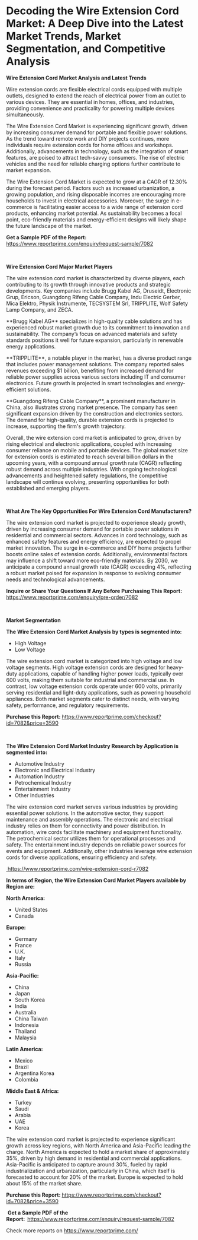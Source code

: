 <p><h1>Decoding the Wire Extension Cord Market: A Deep Dive into the Latest Market Trends, Market Segmentation, and Competitive Analysis</h1></p><p><strong>Wire Extension Cord Market Analysis and Latest Trends</strong></p>
<p><p>Wire extension cords are flexible electrical cords equipped with multiple outlets, designed to extend the reach of electrical power from an outlet to various devices. They are essential in homes, offices, and industries, providing convenience and practicality for powering multiple devices simultaneously.</p><p>The Wire Extension Cord Market is experiencing significant growth, driven by increasing consumer demand for portable and flexible power solutions. As the trend toward remote work and DIY projects continues, more individuals require extension cords for home offices and workshops. Additionally, advancements in technology, such as the integration of smart features, are poised to attract tech-savvy consumers. The rise of electric vehicles and the need for reliable charging options further contribute to market expansion.</p><p>The Wire Extension Cord Market is expected to grow at a CAGR of 12.30% during the forecast period. Factors such as increased urbanization, a growing population, and rising disposable incomes are encouraging more households to invest in electrical accessories. Moreover, the surge in e-commerce is facilitating easier access to a wide range of extension cord products, enhancing market potential. As sustainability becomes a focal point, eco-friendly materials and energy-efficient designs will likely shape the future landscape of the market.</p></p>
<p><strong>Get a Sample PDF of the Report:&nbsp;</strong> <a href="https://www.reportprime.com/enquiry/request-sample/7082?utm_campaign=2887&utm_medium=2&utm_source=Github&utm_content=ia&utm_term=19032025&utm_id=wire-extension-cord">https://www.reportprime.com/enquiry/request-sample/7082</a></p>
<p>&nbsp;</p>
<p><strong>Wire Extension Cord Major Market Players</strong></p>
<p><p>The wire extension cord market is characterized by diverse players, each contributing to its growth through innovative products and strategic developments. Key companies include Brugg Kabel AG, Druseidt, Electronic Grup, Ericson, Guangdong Rifeng Cable Company, Indu Electric Gerber, Mica Elektro, Physik Instrumente, TECSYSTEM Srl, TRIPPLITE, Wolf Safety Lamp Company, and ZECA.</p><p>**Brugg Kabel AG** specializes in high-quality cable solutions and has experienced robust market growth due to its commitment to innovation and sustainability. The company’s focus on advanced materials and safety standards positions it well for future expansion, particularly in renewable energy applications.</p><p>**TRIPPLITE**, a notable player in the market, has a diverse product range that includes power management solutions. The company reported sales revenues exceeding $1 billion, benefiting from increased demand for reliable power supplies across various sectors including IT and consumer electronics. Future growth is projected in smart technologies and energy-efficient solutions.</p><p>**Guangdong Rifeng Cable Company**, a prominent manufacturer in China, also illustrates strong market presence. The company has seen significant expansion driven by the construction and electronics sectors. The demand for high-quality, durable extension cords is projected to increase, supporting the firm's growth trajectory.</p><p>Overall, the wire extension cord market is anticipated to grow, driven by rising electrical and electronic applications, coupled with increasing consumer reliance on mobile and portable devices. The global market size for extension cords is estimated to reach several billion dollars in the upcoming years, with a compound annual growth rate (CAGR) reflecting robust demand across multiple industries. With ongoing technological advancements and heightened safety regulations, the competitive landscape will continue evolving, presenting opportunities for both established and emerging players.</p></p>
<p>&nbsp;</p>
<p><strong>What Are The Key Opportunities For Wire Extension Cord Manufacturers?</strong></p>
<p><p>The wire extension cord market is projected to experience steady growth, driven by increasing consumer demand for portable power solutions in residential and commercial sectors. Advances in cord technology, such as enhanced safety features and energy efficiency, are expected to propel market innovation. The surge in e-commerce and DIY home projects further boosts online sales of extension cords. Additionally, environmental factors may influence a shift toward more eco-friendly materials. By 2030, we anticipate a compound annual growth rate (CAGR) exceeding 4%, reflecting a robust market poised for expansion in response to evolving consumer needs and technological advancements.</p></p>
<p><strong>Inquire or Share Your Questions If Any Before Purchasing This Report:</strong> <a href="https://www.reportprime.com/enquiry/pre-order/7082?utm_campaign=2887&utm_medium=2&utm_source=Github&utm_content=ia&utm_term=19032025&utm_id=wire-extension-cord">https://www.reportprime.com/enquiry/pre-order/7082</a></p>
<p>&nbsp;</p>
<p><strong>Market Segmentation</strong></p>
<p><strong>The Wire Extension Cord Market Analysis by types is segmented into:</strong></p>
<p><ul><li>High Voltage</li><li>Low Voltage</li></ul></p>
<p><p>The wire extension cord market is categorized into high voltage and low voltage segments. High voltage extension cords are designed for heavy-duty applications, capable of handling higher power loads, typically over 600 volts, making them suitable for industrial and commercial use. In contrast, low voltage extension cords operate under 600 volts, primarily serving residential and light-duty applications, such as powering household appliances. Both market segments cater to distinct needs, with varying safety, performance, and regulatory requirements.</p></p>
<p><strong>Purchase this Report:&nbsp;</strong><a href="https://www.reportprime.com/checkout?id=7082&price=3590&utm_campaign=2887&utm_medium=2&utm_source=Github&utm_content=ia&utm_term=19032025&utm_id=wire-extension-cord">https://www.reportprime.com/checkout?id=7082&price=3590</a></p>
<p>&nbsp;</p>
<p><strong>The Wire Extension Cord Market Industry Research by Application is segmented into:</strong></p>
<p><ul><li>Automotive Industry</li><li>Electronic and Electrical Industry</li><li>Automation Industry</li><li>Petrochemical Industry</li><li>Entertainment Industry</li><li>Other Industries</li></ul></p>
<p><p>The wire extension cord market serves various industries by providing essential power solutions. In the automotive sector, they support maintenance and assembly operations. The electronic and electrical industry relies on them for connectivity and power distribution. In automation, wire cords facilitate machinery and equipment functionality. The petrochemical sector utilizes them for operational processes and safety. The entertainment industry depends on reliable power sources for events and equipment. Additionally, other industries leverage wire extension cords for diverse applications, ensuring efficiency and safety.</p></p>
<p><a href="https://www.reportprime.com/wire-extension-cord-r7082?utm_campaign=2887&utm_medium=2&utm_source=Github&utm_content=ia&utm_term=19032025&utm_id=wire-extension-cord">&nbsp;https://www.reportprime.com/wire-extension-cord-r7082</a></p>
<p><strong>In terms of Region, the Wire Extension Cord Market Players available by Region are:</strong></p>
<p>
    <p> <strong> North America: </strong>
        <ul>
            <li>United States</li>
            <li>Canada</li>
        </ul>
        </p> 
    <p> <strong> Europe: </strong>
        <ul>
            <li>Germany</li>
            <li>France</li>
            <li>U.K.</li>
            <li>Italy</li>
            <li>Russia</li>
        </ul>
        </p> 
    <p> <strong> Asia-Pacific: </strong>
        <ul>
            <li>China</li>
            <li>Japan</li>
            <li>South Korea</li>
            <li>India</li>
            <li>Australia</li>
            <li>China Taiwan</li>
            <li>Indonesia</li>
            <li>Thailand</li>
            <li>Malaysia</li>
        </ul>
        </p> 
    <p> <strong> Latin America: </strong>
        <ul>
            <li>Mexico</li>
            <li>Brazil</li>
            <li>Argentina Korea</li>
            <li>Colombia</li>
        </ul>
        </p> 
    <p> <strong> Middle East & Africa: </strong>
        <ul>
            <li>Turkey</li>
            <li>Saudi</li>
            <li>Arabia</li>
            <li>UAE</li>
            <li>Korea</li>
        </ul>
    </p>
    </p>
<p><p>The wire extension cord market is projected to experience significant growth across key regions, with North America and Asia-Pacific leading the charge. North America is expected to hold a market share of approximately 35%, driven by high demand in residential and commercial applications. Asia-Pacific is anticipated to capture around 30%, fueled by rapid industrialization and urbanization, particularly in China, which itself is forecasted to account for 20% of the market. Europe is expected to hold about 15% of the market share.</p></p>
<p><strong>Purchase this Report: </strong><a href="https://www.reportprime.com/checkout?id=7082&price=3590&utm_campaign=2887&utm_medium=2&utm_source=Github&utm_content=ia&utm_term=19032025&utm_id=wire-extension-cord">https://www.reportprime.com/checkout?id=7082&price=3590</a></p>
<p>&nbsp;<strong>Get a Sample PDF of the Report:&nbsp;&nbsp;</strong><a href="https://www.reportprime.com/enquiry/request-sample/7082?utm_campaign=2887&utm_medium=2&utm_source=Github&utm_content=ia&utm_term=19032025&utm_id=wire-extension-cord">https://www.reportprime.com/enquiry/request-sample/7082</a></p>
<p><strong></strong></p>
<p>Check more reports on <a href="https://www.reportprime.com/?utm_campaign=2887&utm_medium=2&utm_source=Github&utm_content=ia&utm_term=19032025&utm_id=wire-extension-cord">https://www.reportprime.com/</a></p>